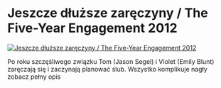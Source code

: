 Jeszcze dłuższe zaręczyny / The Five-Year Engagement 2012 
=============
[![Jeszcze dłuższe zaręczyny / The Five-Year Engagement 2012 ](http://vidos.pl/images/player.gif)](http://vidos.pl/jeszcze-dluzsze-zareczyny-the-five-year-engagement-2012)

 Po roku szczęśliwego związku Tom (Jason Segel) i Violet (Emily Blunt) zaręczają się i zaczynają planować ślub. Wszystko komplikuje nagły zobacz pełny opis
